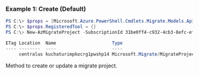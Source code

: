 ### Example 1: Create (Default)
```powershell
PS C:\> $props = [Microsoft.Azure.PowerShell.Cmdlets.Migrate.Models.Api20180901Preview.MigrateProjectProperties]::new()
PS C:\> $props.RegisteredTool = {}
PS C:\> New-AzMigrateProject -SubscriptionId 31be0ff4-c932-4cb3-8efc-efa411d79280 -ResourceGroupName kuchaturimpkocrg1 -Name kuchaturimpkocrg1pwshp14 -Location "centralus" -ETag "*" -Property $props

ETag Location  Name                     Type
---- --------  ----                     ----
     centralus kuchaturimpkocrg1pwshp14 Microsoft.Migrate/MigrateProjects

```

Method to create or update a migrate project.